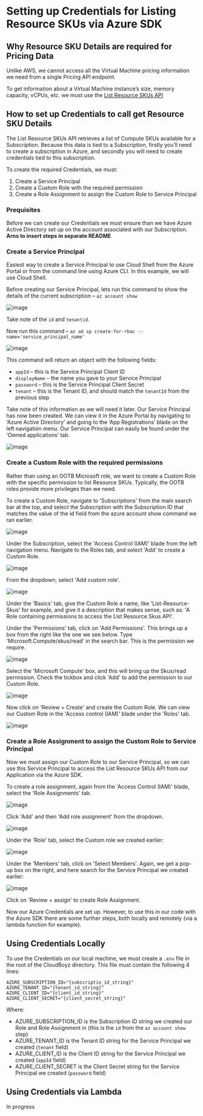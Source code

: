 # Setting up Credentials for Listing Resource SKUs via Azure SDK

## Why Resource SKU Details are required for Pricing Data

Unlike AWS, we cannot access all the Virtual Machine pricing information we need from a single Pricing API endpoint.

To get information about a Virtual Machine instance’s size, memory capacity, vCPUs, etc. we must use the [List Resource SKUs API ](https://learn.microsoft.com/en-us/rest/api/compute/resource-skus/list?tabs=HTTP)

## How to set up Credentials to call get Resource SKU Details

The List Resource SKUs API retrieves a list of Compute SKUs available for a Subscription. Because this data is tied to a Subscription, firstly you’ll need to create a subscription in Azure, and secondly you will need to create credentials tied to this subscription.

To create the required Credentials, we must:

1. Create a Service Principal
2. Create a Custom Role with the required permission
3. Create a Role Assignment to assign the Custom Role to Service Principal

### Prequisites

Before we can create our Credentials we must ensure than we have Azure Active Directory set up on the account associated with our Subscription. **Arns to insert steps in separate README**

### Create a Service Principal

Easiest way to create a Service Principal to use Cloud Shell from the Azure Portal or from the command line using Azure CLI. In this example, we will use Cloud Shell.

Before creating our Service Principal, lets run this command to show the details of the current subscription – `az account show`

![image](https://user-images.githubusercontent.com/102545622/205440844-ce28b52f-d4b0-45be-95d3-130721d466ba.png)

Take note of the `id` and `tenantid`.

Now run this command – `az ad sp create-for-rbac --name='service_principal_name'`

![image](https://user-images.githubusercontent.com/102545622/205440910-aca27d71-21a3-4849-a96a-9c1f6eda7706.png)

This command will return an object with the following fields:

-	`appId` – this is the Service Principal Client ID
-	`displayName` – the name you gave to your Service Principal
-	`password` – this is the Service Principal Client Secret
-	`tenant` – this is the Tenant ID, and should match the `tenantId` from the previous step

Take note of this information as we will need it later. Our Service Principal has now been created. We can view it in the Azure Portal by navigating to ‘Azure Active Directory’ and going to the ‘App Registrations’ blade on the left navigation menu. Our Service Principal can easily be found under the ‘Owned applications’ tab.

![image](https://user-images.githubusercontent.com/102545622/205441068-63b79a41-406e-4d92-b94c-7d69b09d5b3c.png)

### Create a Custom Role with the required permissions
Rather than using an OOTB Microsoft role, we want to create a Custom Role with the specific permission to list Resource SKUs. Typically, the OOTB roles provide more privileges than we need.

To create a Custom Role, navigate to 'Subscriptions' from the main search bar at the top, and select the Subscription with the Subscription ID that matches the value of the id field from the azure account show command we ran earlier.

![image](https://user-images.githubusercontent.com/102545622/205441710-c8b69fa1-9066-4703-b4da-9e5a48051275.png)

Under the Subscription, select the 'Access Control (IAM)'  blade from the left navigation menu. Navigate to the Roles tab, and select 'Add' to create a Custom Role.

![image](https://user-images.githubusercontent.com/102545622/205442623-8e35a80f-4f33-4362-9490-6dde1e257750.png)

From the dropdown, select 'Add custom role'.

![image](https://user-images.githubusercontent.com/102545622/205442672-e54f9ec6-8fae-4b18-8cec-117fd88a5d49.png)

Under the 'Basics' tab, give the Custom Role a name, like 'List-Resource-Skus' for example, and give it a description that makes sense, such as: 'A Role containing permissions to access the List Resource Skus API'.

Under the 'Permissions' tab, click on 'Add Permissions'. This brings up a box from the right like the one we see below. Type 'Microsoft.Compute/skus/read' in the search bar. This is the permission we require.

![image](https://user-images.githubusercontent.com/102545622/205442710-08173436-5a9c-4f49-bbdd-084156d265fb.png)

Select the 'Microsoft Compute' box, and this will bring up the Skus/read permission. Check the tickbox and click 'Add' to add the permission to our Custom Role.

![image](https://user-images.githubusercontent.com/102545622/205442724-e1200ed2-a69a-4054-8844-b3882af702a2.png)

Now click on 'Review + Create' and create the Custom Role. We can view our Custom Role in the 'Access control (IAM)' blade under the 'Roles' tab.

![image](https://user-images.githubusercontent.com/102545622/205442745-e85ede76-0f93-445f-80c6-1cf10eb5ebe9.png)

### Create a Role Assignment to assign the Custom Role to Service Principal

Now we must assign our Custom Role to our Service Principal, so we can use this Service Principal to access the List Resource SKUs API from our Application via the Azure SDK.

To create a role assignment, again from the 'Access Control (IAM)' blade, select the 'Role Assignments' tab.

![image](https://user-images.githubusercontent.com/102545622/205443716-d10e513d-5feb-4286-9855-db38fc767289.png)

Click 'Add' and then 'Add role assignment' from the dropdown.

![image](https://user-images.githubusercontent.com/102545622/205443743-89ecf42a-81b5-4a86-888e-6b520087f794.png)

Under the 'Role' tab, select the Custom role we created earlier:

![image](https://user-images.githubusercontent.com/102545622/205443773-caa050d6-f366-473c-b429-ed044abb5459.png)

Under the 'Members' tab, click on 'Select Members'. Again, we get a pop-up box on the right, and here search for the Service Principal we created earlier:

![image](https://user-images.githubusercontent.com/102545622/205443798-4307be87-9e24-433f-bd7c-ca75636d3068.png)

Click on 'Review + assign' to create Role Assignment.

Now our Azure Credentials are set up. However, to use this in our code with the Azure SDK there are some further steps, both locally and remotely (via a lambda function for example).

## Using Credentials Locally

To use the Credentials on our local machine, we must create a `.env` file in the root of the CloudBoyz directory. This file must contain the following 4 lines:

```
AZURE_SUBSCRIPTION_ID="{subscriptio_id_string}"
AZURE_TENANT_ID="{tenant_id_string}"
AZURE_CLIENT_ID="{client_id_string}"
AZURE_CLIENT_SECRET="{client_secret_string}"
```

Where:

- AZURE_SUBSCRIPTION_ID is the Subscription ID string we created our Role and Role Assignment in (this is the `id` from the `az account show` step)
- AZURE_TENANT_ID is the Tenant ID string for the Service Principal we created (`tenant` field)
- AZURE_CLIENT_ID is the Client ID string for the Service Principal we created (`appId` field)
- AZURE_CLIENT_SECRET is the Client Secret string for the Service Principal we created (`password` field)

## Using Credentials via Lambda

In progress
